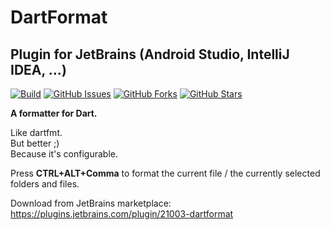 # DartFormat
## Plugin for JetBrains (Android Studio, IntelliJ IDEA, ...)

[![Build](https://github.com/eggnstone/DartFormatJetbrainsPlugin/actions/workflows/gradle.yaml/badge.svg)](https://github.com/eggnstone/DartFormatJetbrainsPlugin/actions)
[![GitHub Issues](https://img.shields.io/github/issues/eggnstone/DartFormatJetbrainsPlugin.svg)](https://github.com/eggnstone/DartFormatJetbrainsPlugin/issues)
[![GitHub Forks](https://img.shields.io/github/forks/eggnstone/DartFormatJetbrainsPlugin.svg)](https://github.com/eggnstone/DartFormatJetbrainsPlugin/network)
[![GitHub Stars](https://img.shields.io/github/stars/eggnstone/DartFormatJetbrainsPlugin.svg)](https://github.com/eggnstone/DartFormatJetbrainsPlugin/stargazers)

**A formatter for Dart.**  

Like dartfmt.  
But better ;)  
Because it's configurable.

Press <b>CTRL+ALT+Comma</b> to format the current file / the currently selected folders and files.

Download from JetBrains marketplace:  
https://plugins.jetbrains.com/plugin/21003-dartformat
